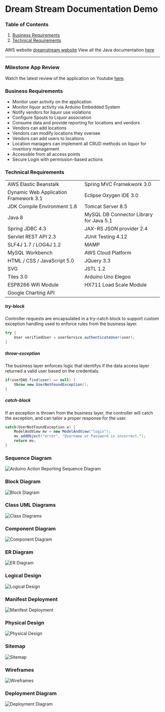 # Dream Stream Documentation Demo

### Table of Contents
1. [Business Requirements](#business-requirements)
2. [Technical Requirements](#technical-requirements)

AWS website [dreamstream website](http://thedreamstream.us-east-2.elasticbeanstalk.com)
View all the Java documentation [here](https://mmitar.github.io/capstone/)
___
### Milestone App Review
Watch the latest review of the application on Youtube [here](https://www.youtube.com/embed/3njvE3QVbVk). 

### Business Requirements
* Monitor user activity on the application
* Monitor liquor activity via Arduino Embedded System
* Notify vendors for liquor use violations
* Configure Spouts to Liquor association
* Consume data and provide reporting for locations and vendors
* Vendors can add locations
* Vendors can modify locations they oversee
* Vendors can add users to locations
* Location managers can implement all CRUD methods on liquor for inventory management
* Accessible from all access points
* Secure Login with permission-based actions

### Technical Requirements
| | |
| --- | --- |
AWS Elastic Beanstalk | Spring MVC Framekwork 3.0 |
Dynamic Web Application Framework 3.1 | Eclipse Oxygen IDE 3.0 |
JDK Compile Environment 1.8 | Tomcat Server 8.5 |
Java 8 | MySQL DB Connector Library for Java 5.1 |
Spring JDBC 4.3 | JAX-RS JSON provider 2.4 |
Servlet REST API 2.3 | JUnit Testing 4.12 |
SLF4J 1.7 / LOG4J 1.2 | MAMP |
MySQL Workbench | AWS Cloud Platform |
HTML / CSS / JavaScript 5.0 | JQuery 3.3 |
SVG | JSTL 1.2 |
Tiles 3.0 | Arduino Uno Elegoo |
ESP8266 Wifi Module | HX711 Load Scale Module |
Google Charting API | 

##### try-block
Controller requests are encapsulated in a try-catch block to support custom exception handling used to enforce rules from the business layer.
```java
try {
	User verifiedUser = userService.authenticateUser(user);
}
```
##### throw-exception
The business layer enforces logic that identifys if the data access layer returned a valid user based on the credentials.
```java
if(userDAO.find(user) == null) {
    throw new UserNotFoundException();
}
```
##### catch-block
If an exception is thrown from the business layer, the controller will catch the exception, and can tailor a proper response for the user.
```java
catch(UserNotFoundException e) {
	ModelAndView mv = new ModelAndView("login");
	mv.addObject("error", "Username or Password is incorrect.");
	return mv;
}
```

### Sequence Diagram
![Arduino Action Reporting Sequence Diagram](https://github.com/mmitar/capstone/blob//master/docs/images/Arduino%20Sequence%20Diagram.png?raw=true)

### Block Diagram
![Block Diagram](https://github.com/mmitar/capstone/blob/master/docs/images/Block%20Diagram.png?raw=true)

### Class UML Diagrams
![Class Diagrams](https://github.com/mmitar/capstone/blob/master/docs/images/Class%20Diagrams.png?raw=true)

### Component Diagram
![Component Diagram](https://github.com/mmitar/capstone/blob/master/docs/images/Component%20Diagram.png?raw=true)
 
### ER Diagram
![ER Diagram](https://github.com/mmitar/capstone/blob/master/docs/images/ER%20Diagram.JPG?raw=true)

### Logical Design
![Logical Design](https://github.com/mmitar/capstone/blob/master/docs/images/Logical%20Design.JPG?raw=true)

### Manifest Deployment
![Manifest Deployment](https://github.com/mmitar/capstone/blob/master/docs/images/Manifest%20Deployment.JPG?raw=true)

### Physical Design
![Physical Design](https://raw.githubusercontent.com/mmitar/capstone/master/docs/images/Phyisical%20Design.JPG?raw=true)

### Sitemap
![Sitemap](https://github.com/mmitar/capstone/blob/master/docs/images/Sitemap.png?raw=true)

### Wireframes
![Wireframes](https://github.com/mmitar/capstone/blob/master/docs/images/Wireframes.png?raw=true)

### Deployment Diagram
![Deployment Diagram](https://github.com/mmitar/capstone/blob/master/docs/images/deployment%20diagram.JPG?raw=true)
